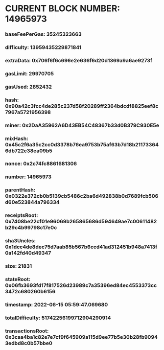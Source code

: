 # CURRENT BLOCK NUMBER: 14965973

### baseFeePerGas: 35245323663
### difficulty: 13959435229871841
### extraData: 0x706f6f6c696e2e636f6d20d1369a9a6ae9273f
### gasLimit: 29970705
### gasUsed: 2852432
### hash: 0x90a42c3fcc4de285c237d58f20289ff2364bdcdf8825eef8c7967a5721956398
### miner: 0x2DaA35962A6D43EB54C48367b33d0B379C930E5e
### mixHash: 0x45c2f6a35c2cc0d3378b76ea9753b75af63b7d18b211733646db722e38ea09b5
### nonce: 0x2c74fc8861681306
### number: 14965973
### parentHash: 0x0322e372cb0b5139cb5486c2ba6d492838b0d7689fcb506d60e523844a796334
### receiptsRoot: 0x7408be22cf01e96069b265865686d594649ae7c00611482b29c4b99798c17e0c
### sha3Uncles: 0x1dcc4de8dec75d7aab85b567b6ccd41ad312451b948a7413f0a142fd40d49347
### size: 21831
### stateRoot: 0x06fb3693fd17f817526d23989c7a35396ed84ec4553373cc3472c680260b6156
### timestamp: 2022-06-15 05:59:47.069680
### totalDifficulty: 51742256199712904290914
### transactionsRoot: 0x3caa4ba1c82e7e7cf9f645909a115d9ee77b5e30b28fb90943edbd8c0b57bbe0
